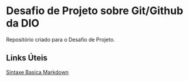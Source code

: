 #  Desafio de Projeto  sobre Git/Github da DIO
Repositório criado para o Desafio de Projeto.

##  Links  Úteis
[Sintaxe Basica  Markdown](https://www.markdownguide.org/basic-syntax/)
